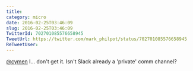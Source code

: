 ```yaml
---
title: 
category: micro
date: 2016-02-25T03:46:09
slug: 2016-02-25T03:46:09
TwitterId: 702701085576658945
TweetUrl: https://twitter.com/mark_philpot/status/702701085576658945
ReTweetUser: 
---
```


[@cymen](https://twitter.com/cymen) I... don't get it. Isn't Slack already a 'private' comm channel?